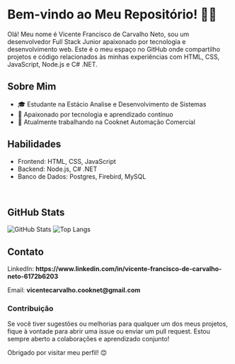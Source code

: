 <h1>Bem-vindo ao Meu Repositório! 👨‍💻</h1>

<p>Olá! Meu nome é Vicente Francisco de Carvalho Neto, sou um desenvolvedor Full Stack Junior apaixonado por tecnologia e desenvolvimento web. Este é o meu espaço no GitHub onde compartilho projetos e código relacionados às minhas experiências com HTML, CSS, JavaScript, Node.js e C# .NET. </p>

<h2>Sobre Mim</h2>
<ul>
    <li>🎓 Estudante na Estácio Analise e Desenvolvimento de Sistemas</li>
    <li>🌱 Apaixonado por tecnologia e aprendizado contínuo</li>
    <li>💼 Atualmente trabalhando na Cooknet Automação Comercial</li>
</ul>

<h2>Habilidades</h2>
<ul>
    <li>Frontend: HTML, CSS, JavaScript</li>
    <li>Backend: Node.js, C# .NET</li>
    <li>Banco de Dados: Postgres, Firebird, MySQL</li>
</ul>
<br>
<h2>GitHub Stats</h2>

![GitHub Stats](https://github-readme-stats.vercel.app/api?username=Vicentecarvalho-3600&theme=transparent&bg_color=013&border_color=30A3DC&show_icons=true&icon_color=30A3DC&title_color=E94D5F&text_color=FFF)
![Top Langs](https://github-readme-stats-git-masterrstaa-rickstaa.vercel.app/api/top-langs/?username=Vicentecarvalho-3600&layout=compact&bg_color=013&border_color=30A3DC&title_color=E94D5F&text_color=FFF)


<h2>Contato</h2>
<p>LinkedIn: <b>https://www.linkedin.com/in/vicente-francisco-de-carvalho-neto-6172b6203</b></p>
<p>Email: <b>vicentecarvalho.cooknet@gmail.com</b></p>
<h3>Contribuição</h3>
<p>Se você tiver sugestões ou melhorias para qualquer um dos meus projetos, fique à vontade para abrir uma issue ou enviar um pull request. Estou sempre aberto a colaborações e aprendizado conjunto!</p>

<p>Obrigado por visitar meu perfil! 😊</p>
